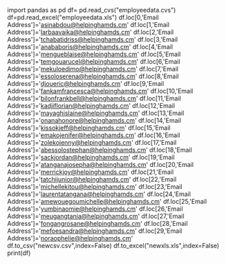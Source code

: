 import pandas as pd 
df= pd.read_cvs("employeedata.cvs")
df=pd.read_excel("employeedata.xls")
df.loc[0,'Email Address']='asinabdou@helpinghamds.cm'
df.loc[1,'Email Address']='larbaavaika@helpinghamds.cm'
df.loc[2,'Email Address']='tchabatidriss@helpinghamds.cm'
df.loc[3,'Email Address']='anababoris@helpinghamds.cm'
df.loc[4,'Email Address']='mengueblaise@helpinghamds.cm'
df.loc[5,'Email Address']='temgouarucel@helpinghamds.cm'
df.loc[6,'Email Address']='mekuloedimo@helpinghamds.cm'
df.loc[7,'Email Address']='essoloserena@helpinghamds.cm'
df.loc[8,'Email Address']='djoueric@helpinghamds.cm'
df.loc[9,'Email Address']='fankamfrancesca@helpinghamds.cm'
df.loc[10,'Email Address']='bilonfrankbell@helpinghamds.cm'
df.loc[11,'Email Address']='kadjiflorian@helpinghamds.cm'
df.loc[12,'Email Address']='mayaghislaine@helpinghamds.cm'
df.loc[13,'Email Address']='onanahonore@helpinghamds.cm'
df.loc[14,'Email Address']='kissokjeff@helpinghamds.cm'
df.loc[15,'Email Address']='emakojenifer@helpinghamds.cm'
df.loc[16,'Email Address']='zolekojenny@helpinghamds.cm'
df.loc[17,'Email Address']='abessolostephan@helpinghamds.cm'
df.loc[18,'Email Address']='sackjordan@helpinghamds.cm'
df.loc[19,'Email Address']='atanganajosepha@helpinghamds.cm'
df.loc[20,'Email Address']='merrickjoy@helpinghamds.cm'
df.loc[21,'Email Address']='tatchijunior@helpinghamds.cm'
df.loc[22,'Email Address']='michellekitou@helpinghamds.cm'
df.loc[23,'Email Address']='laurentatangana@helpinghamds.cm'
df.loc[24,'Email Address']='amewouegoumichelle@helpinghamds.cm'
df.loc[25,'Email Address']='yumbinaomie@helpinghamds.cm'
df.loc[26,'Email Address']='meugangtania@helpinghamds.cm'
df.loc[27,'Email Address']='fongangrosane@helpinghamds.cm'
df.loc[28,'Email Address']='mefoesandra@helpinghamds.cm'
df.loc[29,'Email Address']='noraophelie@helpinghamds.cm'
df.to_csv("newcsv.csv",index=False)
df.to_excel("newxls.xls",index=False)
print(df)
